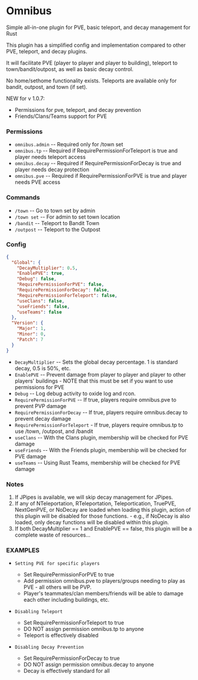 # Omnibus
Simple all-in-one plugin for PVE, basic teleport, and decay management for Rust

This plugin has a simplified config and implementation compared to other PVE, teleport, and decay plugins.

It will facilitate PVE (player to player and player to building), teleport to town/bandit/outpost, as well as basic decay control.

No home/sethome functionality exists.  Teleports are available only for bandit, outpost, and town (if set).

NEW for v 1.0.7:
  - Permissions for pve, teleport, and decay prevention
  - Friends/Clans/Teams support for PVE

### Permissions
  - `omnibus.admin` -- Required only for /town set
  - `omnibus.tp`    -- Required if RequirePermissionForTeleport is true and player needs teleport access
  - `omnibus.decay` -- Required if RequirePermissionForDecay is true and player needs decay protection
  - `omnibus.pve`   -- Required if RequirePermissionForPVE is true and player needs PVE access

### Commands
  - `/town` -- Go to town set by admin
  - `/town set` -- For admin to set town location
  - `/bandit` -- Teleport to Bandit Town
  - `/outpost` -- Teleport to the Outpost

### Config

```json
{
  "Global": {
    "DecayMultiplier": 0.5,
    "EnablePVE": true,
    "Debug": false,
    "RequirePermissionForPVE": false,
    "RequirePermissionForDecay": false,
    "RequirePermissionForTeleport": false,
    "useClans": false,
    "useFriends": false,
    "useTeams": false
  },
  "Version": {
    "Major": 1,
    "Minor": 0,
    "Patch": 7
  }
}
```

  - `DecayMultiplier` -- Sets the global decay percentage.  1 is standard decay, 0.5 is 50%, etc.
  - `EnablePVE` -- Prevent damage from player to player and player to other players' buildings - NOTE that this must be set if you want to use permissions for PVE
  - `Debug` --  Log debug activity to oxide log and rcon.
  - `RequirePermissionForPVE` -- If true, players require omnibus.pve to prevent PVP damage
  - `RequirePermissionForDecay` -- If true, players require omnibus.decay to prevent decay damage
  - `RequirePermissionForTeleport` - If true, players require omnibus.tp to use /town, /outpost, and /bandit
  - `useClans` -- With the Clans plugin, membership will be checked for PVE damage
  - `useFriends` -- With the Friends plugin, membership will be checked for PVE damage
  - `useTeams` -- Using Rust Teams, membership will be checked for PVE damage


### Notes
  1. If JPipes is available, we will skip decay management for JPipes.
  2. If any of NTeleportation, RTeleportation, Teleportication, TruePVE, NextGenPVE, or NoDecay are loaded when loading this plugin, action of this plugin will be disabled for those functions.
    - e.g., if NoDecay is also loaded, only decay functions will be disabled within this plugin.
  3. If both DecayMultiplier == 1 and EnablePVE == false, this plugin will be a complete waste of resources...


### EXAMPLES
  
  - `Setting PVE for specific players`
    - Set RequirePermissionForPVE to true
    - Add permission omnibus.pve to players/groups needing to play as PVE - all others will be PVP.
    - Player's teammates/clan members/friends will be able to damage each other including buildings, etc.

  - `Disabling Teleport`
     - Set RequirePermissionForTeleport to true
     - DO NOT assign permission omnibus.tp to anyone
     - Teleport is effectively disabled

  - `Disabling Decay Prevention`
     - Set RequirePermissionForDecay to true
     - DO NOT assign permission omnibus.decay to anyone
     - Decay is effectively standard for all

